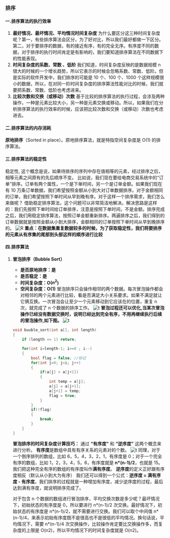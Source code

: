 ### 排序

#### 一.排序算法的执行效率
1. **最好情况、最坏情况、平均情况时间复杂度**
   为什么要区分这三种时间复杂度呢？第一，有些排序算法会区分，为了好对比，所以我们最好都做一下区分。第二，对于要排序的数据，有的接近有序，有的完全无序。有序度不同的数据，对于排序的执行时间肯定是有影响的，我们要知道排序算法在不同数据下的性能表现。
2. **时间复杂度的系数、常数 、低阶**
   我们知道，时间复杂度反映的是数据规模 n 很大的时候的一个增长趋势，所以它表示的时候会忽略系数、常数、低阶。但是实际的软件开发中，我们排序的可能是 10 个、100 个、1000 个这样规模很小的数据，所以，在对同一阶时间复杂度的排序算法性能对比的时候，我们就要把系数、常数、低阶也考虑进来。
3. **比较次数和交换（或移动）次数**
   基于比较的排序算法的执行过程，会涉及两种操作，一种是元素比较大小，另一种是元素交换或移动。所以，如果我们在分析排序算法的执行效率的时候，应该把比较次数和交换（或移动）次数也考虑进去。

#### 二.排序算法的内存消耗
**原地排序**（Sorted in place）。原地排序算法，就是特指空间复杂度是 O(1) 的排序算法。

#### 三.排序算法的稳定性
稳定性, 这个概念是说，如果待排序的序列中存在值相等的元素，经过排序之后，相等元素之间原有的先后顺序不变。
比如说，我们现在要给电商交易系统中的“订单”排序。订单有两个属性，一个是下单时间，另一个是订单金额。如果我们现在有 10 万条订单数据，我们希望按照金额从小到大对订单数据排序。对于金额相同的订单，我们希望按照下单时间从早到晚有序。对于这样一个排序需求，我们怎么来做呢？
借助稳定排序算法，这个问题可以非常简洁地解决。解决思路是这样的：我们先按照下单时间给订单排序，注意是按照下单时间，不是金额。排序完成之后，我们用稳定排序算法，按照订单金额重新排序。两遍排序之后，我们得到的订单数据就是按照金额从小到大排序，金额相同的订单按照下单时间从早到晚排序的。
![R](https://static001.geekbang.org/resource/image/13/59/1381c1f3f7819ae61ab17455ed7f0b59.jpg)
**重点：在数据集重复数据较多的时候，为了获取稳定性，我们将要排序的元素从有序集的尾部到头部这样的顺序进行比较**

#### 四.排序算法
1. **冒泡排序（Bubble Sort）**
   * **是否原地排序：是**
   * **是否稳定：是**
   * **时间复杂度：O($n^2$)**
   * **空间复杂度：O(1)**
   冒泡排序只会操作相邻的两个数据。每次冒泡操作都会对相邻的两个元素进行比较，看是否满足大小关系要求。如果不满足就让它俩互换。一次冒泡会让至少一个元素移动到它应该在的位置，重复 n 次，就完成了 n 个数据的排序工作。
   ![t](https://static001.geekbang.org/resource/image/92/09/9246f12cca22e5d872cbfce302ef4d09.jpg)
   **冒泡过程还可以优化,当某次冒泡操作已经没有数据交换时，说明已经达到完全有序，不用再继续执行后续的冒泡操作,如下图。**
   ![t](https://static001.geekbang.org/resource/image/a9/e6/a9783a3b13c11a5e064c5306c261e8e6.jpg)
   ```c++
   void buuble_sort(int a[], int length)
   {
       if (length <= 1) return;

       for(int i=length-1; i>=0 ; i--)
       {
           bool flag = false; //标记
           for(int j=0; j<i; j++)
           {
               if(a[j] > a[j+1])
               {
                   int temp = a[j];
                   a[j] = a[j+1];
                   a[j+1] = temp;
                   flag = true;
               }
           }
           if(!flag)
           {
               break;
           }
       }
   }
   ```
   **冒泡排序的时间复杂度计算技巧：**
    通过 **“有序度”** 和 **“逆序度”** 这两个概念来进行分析。
    **有序度**是数组中具有有序关系的元素对的个数。
    ![t](https://static001.geekbang.org/resource/image/a1/20/a1ef4cc1999d6bd0af08d8417ee55220.jpg)
    同理，对于一个倒序排列的数组，比如 6，5，4，3，2，1，有序度是 0；对于一个完全有序的数组，比如 1，2，3，4，5，6，有序度就是 **n\*(n-1)/2**，也就是 15。我们把这种完全有序的数组的有序度叫作**满有序度**。
    **逆序度**的定义正好跟有序度相反（默认从小到大为有序）
    我们还可以得到一个公式：**逆序度 = 满有序度 - 有序度**。我们排序的过程就是一种增加有序度，减少逆序度的过程，最后达到满有序度，就说明排序完成了。  
     
    对于包含 n 个数据的数组进行冒泡排序，平均交换次数是多少呢？最坏情况下，初始状态的有序度是 0，所以要进行 n*(n-1)/2 次交换。最好情况下，初始状态的有序度是 n*(n-1)/2，就不需要进行交换。我们可以取个中间值 n*(n-1)/4，来表示初始有序度既不是很高也不是很低的平均情况。换句话说，平均情况下，需要 n*(n-1)/4 次交换操作，比较操作肯定要比交换操作多，而复杂度的上限是 O(n2)，所以平均情况下的时间复杂度就是 O(n2)。
